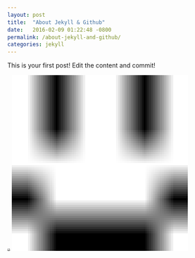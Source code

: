 ```yaml
---
layout: post
title:  "About Jekyll & Github"
date:   2016-02-09 01:22:48 -0800
permalink: /about-jekyll-and-github/
categories: jekyll
---
```


This is your first post! Edit the content and commit!

<img src="/birds/g.gif">

<img src="/birds/g.gif" height="400" width="400">

